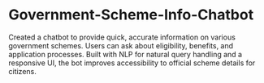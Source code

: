 # Government-Scheme-Info-Chatbot
Created a chatbot to provide quick, accurate information on various government schemes. Users can ask about eligibility, benefits, and application processes. Built with NLP for natural query handling and a responsive UI, the bot improves accessibility to official scheme details for citizens.
